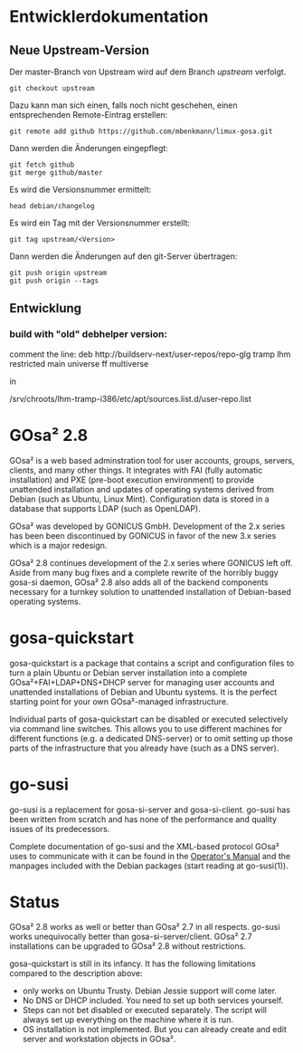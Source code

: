 Entwicklerdokumentation
=======================


Neue Upstream-Version
---------------------


Der master-Branch von Upstream wird auf dem Branch *upstream* verfolgt.

	git checkout upstream

Dazu kann man sich einen, falls noch nicht geschehen, einen entsprechenden Remote-Eintrag erstellen:

	git remote add github https://github.com/mbenkmann/limux-gosa.git


Dann werden die Änderungen eingepflegt:

	git fetch github
	git merge github/master

Es wird die Versionsnummer ermittelt:

	head debian/changelog

Es wird ein Tag mit der Versionsnummer erstellt:

	git tag upstream/<Version>

Dann werden die Änderungen auf den git-Server übertragen:

	git push origin upstream
	git push origin --tags


Entwicklung
-----------

### build with "old" debhelper version:

comment the line:
deb http://buildserv-next/user-repos/repo-glg tramp lhm restricted main universe ff multiverse

in

/srv/chroots/lhm-tramp-i386/etc/apt/sources.list.d/user-repo.list



GOsa² 2.8
=========

GOsa² is a web based adminstration tool for user accounts, groups, servers, clients, and many other things.
It integrates with FAI (fully automatic installation) and PXE (pre-boot execution environment) to provide unattended
installation and updates of operating systems derived from Debian (such as Ubuntu, Linux Mint).
Configuration data is stored in a database that supports LDAP (such as OpenLDAP).

GOsa² was developed by GONICUS GmbH. Development of the 2.x series has been been
discontinued by GONICUS in favor of the new 3.x series which is a major redesign.

GOsa² 2.8 continues development of the 2.x series where GONICUS left off. Aside from many
bug fixes and a complete rewrite of the horribly buggy gosa-si daemon, GOsa² 2.8 also adds all
of the backend components necessary for a turnkey solution to unattended installation of
Debian-based operating systems.

gosa-quickstart
===============

gosa-quickstart is a package that contains a script and configuration files to turn a plain Ubuntu or Debian server
installation into a complete GOsa²+FAI+LDAP+DNS+DHCP server for managing user accounts and unattended installations
of Debian and Ubuntu systems. It is the perfect starting point for your own GOsa²-managed infrastructure.

Individual parts of gosa-quickstart can be disabled or executed selectively via command line switches. This allows
you to use different machines for different functions (e.g. a dedicated DNS-server) or to omit setting up those
parts of the infrastructure that you already have (such as a DNS server).

go-susi
=======
go-susi is a replacement for gosa-si-server and gosa-si-client. go-susi has been written from scratch and has none of the performance and quality issues of its predecessors.

Complete documentation of go-susi and the XML-based protocol GOsa² uses to communicate with it can be found in the
[Operator's Manual](https://docs.google.com/document/d/17_j8s2-PBVJLaQzmjrdeh6CVWkzP_viA3Uo7AtFmt8c/view) and the manpages included with the Debian packages (start reading at go-susi(1)).


Status
======

GOsa² 2.8 works as well or better than GOsa² 2.7 in all respects. go-susi works unequivocally better than gosa-si-server/client. GOsa² 2.7 installations can be upgraded to GOsa² 2.8 without restrictions.

gosa-quickstart is still in its infancy. It has the following limitations compared to the description above:
* only works on Ubuntu Trusty. Debian Jessie support will come later.
* No DNS or DHCP included. You need to set up both services yourself.
* Steps can not bet disabled or executed separately. The script will always set up everything on the machine where it is run.
* OS installation is not implemented. But you can already create and edit server and workstation objects in GOsa².

